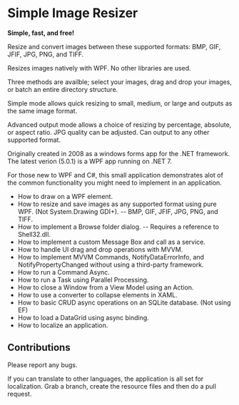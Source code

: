 # Simple Image Resizer

**Simple, fast, and free!**

Resize and convert images between these supported formats: BMP, GIF, JFIF, JPG, PNG, and TIFF. 

Resizes images natively with WPF. No other libraries are used.

Three methods are availble; select your images, drag and drop your images, or batch an entire directory structure.

Simple mode allows quick resizing to small, medium, or large and outputs as the same image format.

Advanced output mode allows a choice of resizing by percentage, absolute, or aspect ratio. JPG quality can be adjusted. Can output to any other supported format.

Originally created in 2008 as a windows forms app for the .NET framework. The latest verion (5.0.1) is a WPF app running on .NET 7.

For those new to WPF and C#, this small application demonstrates alot of the common functionality you might need to implement in an application.
-	How to draw on a WPF element.
-	How to resize and save images as any supported format using pure WPF. (Not System.Drawing GDI+).
-- BMP, GIF, JFIF, JPG, PNG, and TIFF.
-	How to implement a Browse folder dialog.
-- Requires a reference to Shell32.dll.
-	How to implement a custom Message Box and call as a service.
-	How to handle UI drag and drop operations with MVVM.
-	How to implement MVVM Commands, NotifyDataErrorInfo, and NotifyPropertyChanged without using a third-party framework.
-	How to run a Command Async.
-	How to run a Task using Parallel Processing.
-	How to close a Window from a View Model using an Action.
-	How to use a converter to collapse elements in XAML.
-	How to basic CRUD async operations on an SQLite database. (Not using EF)
-	How to load a DataGrid using async binding. 
- How to localize an application.


## Contributions
Please report any bugs.

If you can translate to other languages, the application is all set for localization. Grab a branch, create the resource files and then do a pull request.

